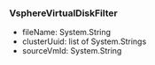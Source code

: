 ### VsphereVirtualDiskFilter
- fileName: System.String
- clusterUuid: list of System.Strings
- sourceVmId: System.String
